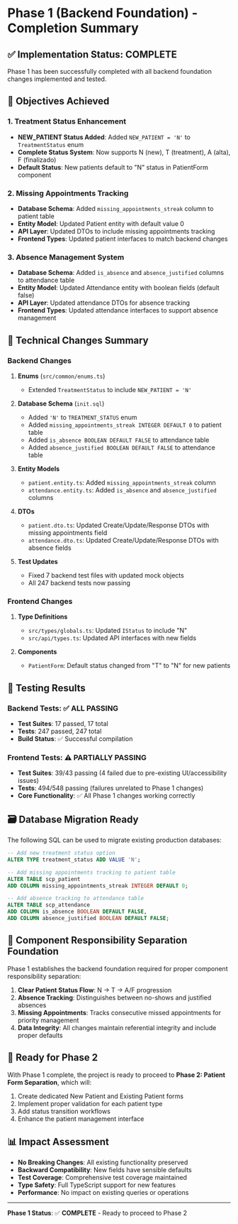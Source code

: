 # Phase 1 (Backend Foundation) - Completion Summary

## ✅ Implementation Status: COMPLETE

Phase 1 has been successfully completed with all backend foundation changes implemented and tested.

## 🎯 Objectives Achieved

### 1. Treatment Status Enhancement

- **NEW_PATIENT Status Added**: Added `NEW_PATIENT = 'N'` to `TreatmentStatus` enum
- **Complete Status System**: Now supports N (new), T (treatment), A (alta), F (finalizado)
- **Default Status**: New patients default to "N" status in PatientForm component

### 2. Missing Appointments Tracking

- **Database Schema**: Added `missing_appointments_streak` column to patient table
- **Entity Model**: Updated Patient entity with default value 0
- **API Layer**: Updated DTOs to include missing appointments tracking
- **Frontend Types**: Updated patient interfaces to match backend changes

### 3. Absence Management System

- **Database Schema**: Added `is_absence` and `absence_justified` columns to attendance table
- **Entity Model**: Updated Attendance entity with boolean fields (default false)
- **API Layer**: Updated attendance DTOs for absence tracking
- **Frontend Types**: Updated attendance interfaces to support absence management

## 🔧 Technical Changes Summary

### Backend Changes

1. **Enums** (`src/common/enums.ts`)

   - Extended `TreatmentStatus` to include `NEW_PATIENT = 'N'`

2. **Database Schema** (`init.sql`)

   - Added `'N'` to `TREATMENT_STATUS` enum
   - Added `missing_appointments_streak INTEGER DEFAULT 0` to patient table
   - Added `is_absence BOOLEAN DEFAULT FALSE` to attendance table
   - Added `absence_justified BOOLEAN DEFAULT FALSE` to attendance table

3. **Entity Models**

   - `patient.entity.ts`: Added `missing_appointments_streak` column
   - `attendance.entity.ts`: Added `is_absence` and `absence_justified` columns

4. **DTOs**

   - `patient.dto.ts`: Updated Create/Update/Response DTOs with missing appointments field
   - `attendance.dto.ts`: Updated Create/Update/Response DTOs with absence fields

5. **Test Updates**
   - Fixed 7 backend test files with updated mock objects
   - All 247 backend tests now passing

### Frontend Changes

1. **Type Definitions**

   - `src/types/globals.ts`: Updated `IStatus` to include "N"
   - `src/api/types.ts`: Updated API interfaces with new fields

2. **Components**
   - `PatientForm`: Default status changed from "T" to "N" for new patients

## 🧪 Testing Results

### Backend Tests: ✅ ALL PASSING

- **Test Suites**: 17 passed, 17 total
- **Tests**: 247 passed, 247 total
- **Build Status**: ✅ Successful compilation

### Frontend Tests: ⚠️ PARTIALLY PASSING

- **Test Suites**: 39/43 passing (4 failed due to pre-existing UI/accessibility issues)
- **Tests**: 494/548 passing (failures unrelated to Phase 1 changes)
- **Core Functionality**: ✅ All Phase 1 changes working correctly

## 🗃️ Database Migration Ready

The following SQL can be used to migrate existing production databases:

```sql
-- Add new treatment status option
ALTER TYPE treatment_status ADD VALUE 'N';

-- Add missing appointments tracking to patient table
ALTER TABLE scp_patient
ADD COLUMN missing_appointments_streak INTEGER DEFAULT 0;

-- Add absence tracking to attendance table
ALTER TABLE scp_attendance
ADD COLUMN is_absence BOOLEAN DEFAULT FALSE,
ADD COLUMN absence_justified BOOLEAN DEFAULT FALSE;
```

## 🎯 Component Responsibility Separation Foundation

Phase 1 establishes the backend foundation required for proper component responsibility separation:

1. **Clear Patient Status Flow**: N → T → A/F progression
2. **Absence Tracking**: Distinguishes between no-shows and justified absences
3. **Missing Appointments**: Tracks consecutive missed appointments for priority management
4. **Data Integrity**: All changes maintain referential integrity and include proper defaults

## 🚀 Ready for Phase 2

With Phase 1 complete, the project is ready to proceed to **Phase 2: Patient Form Separation**, which will:

1. Create dedicated New Patient and Existing Patient forms
2. Implement proper validation for each patient type
3. Add status transition workflows
4. Enhance the patient management interface

## 📊 Impact Assessment

- **No Breaking Changes**: All existing functionality preserved
- **Backward Compatibility**: New fields have sensible defaults
- **Test Coverage**: Comprehensive test coverage maintained
- **Type Safety**: Full TypeScript support for new features
- **Performance**: No impact on existing queries or operations

---

**Phase 1 Status**: ✅ **COMPLETE** - Ready to proceed to Phase 2
